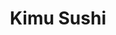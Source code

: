---
layout: place
title: "Kimu Sushi"
permalink: /texas/grapevine/kimu-sushi.html
stateAbbr: TX
stateName: Texas
cityName: Grapevine
seo:
  name: "Kimu Sushi"
  type: Restaurant
  links: http://orderkimusushi.com/
description: "Looking for sushi in Grapevine, Texas? Check out Kimu Sushi for a delightful Japanese dining experience. Enjoy a variety of sushi and other dishes in a welco..."
place_id: ChIJT8PoQD8rTIYRZugwcw1fiaE
photos:
  - name: >-
      places/ChIJT8PoQD8rTIYRZugwcw1fiaE/photos/AeeoHcJAx0tVPvayoZTNboA0O3VKwlTn4TIOg9Y9hoTiRuSHryG5dw1135vot2S_zZq7cScdkMtzVbB8p1WClzHeBIwVsPEo8JANd75LLqbADgGNgYLMtkWn0weJSqUJgwEieIhYxX7IV5KR0nA-DkdkwmQ41LQftoCY_hmgsSkDyO0nqlSQFhFe1qu71pZ5n3VPniVn9YdP6J76deknGAoePV1XhV20pJ5h6dwh8ZM1uqriKUNh3eN9eIpGHBcDxDPp1oqEV0NMzL0OYLjleXh9FWiAJ4TYiB5GSxIuOM9dw4M1DRmP7UamKPMVVV4vIJgBa2eYs4RKyrHBBELgEEFcbEWQgOLsDk8EPP0oXFlcCuyQLOX1e7ahDCfnOPC5tC1aI-SpIxIGVtik7vNBca-_trNSj-VNHJo5eGOXQ5jdrsm8y0_7
    widthPx: 2048
    heightPx: 1365
    authorAttributions:
      - displayName: A Ceu
        uri: https://maps.google.com/maps/contrib/113846566319011182076
        photoUri: >-
          https://lh3.googleusercontent.com/a-/ALV-UjXrZBorAKmNq-URUWWRhUCJFxupkew8hBr_WNzmKmJL85g1IA7b=s100-p-k-no-mo
    flagContentUri: >-
      https://www.google.com/local/imagery/report/?cb_client=maps_api_places.places_api&image_key=!1e10!2sCIHM0ogKEICAgIDEzpjh4wE&hl=en-US
    googleMapsUri: >-
      https://www.google.com/maps/place//data=!3m4!1e2!3m2!1sCIHM0ogKEICAgIDEzpjh4wE!2e10!4m2!3m1!1s0x864c2b3f40e8c34f:0xa1895f0d7330e866
  - name: >-
      places/ChIJT8PoQD8rTIYRZugwcw1fiaE/photos/AeeoHcJj90SyfSv4YaxO6ejOlDIkia-VMZaXXV9oyN1KVY11dqXV2YwwDFbxttgsIGdCSNyu_iL78HBdwjDwOnfaDZTH14KnCRi3wQB6Oe0p5fhnS--rQ1Nj4gonQg7KI58_Nbs-kDLKD14-9Uqu1tXJJPJmvxabhuJ2thu_vH7cFm1KjuJThuk3pSA8oztEE0by6YYCHAM7Il26FWH-qCyL5NABKxLx5_6PHakZS73gluiztKFxfZCCM_2TBBG6DUBa1XpLO3JvGzC657ogBio0BId_IpFyHDVyge1iERT9vBSuwQ
    widthPx: 4800
    heightPx: 3200
    authorAttributions:
      - displayName: Kimu Sushi
        uri: https://maps.google.com/maps/contrib/115498770107461894926
        photoUri: >-
          https://lh3.googleusercontent.com/a/ACg8ocL7-5oKN7jsl4gDjTsgNJubm2TqptEOps5zkhAz5r1d0AKpWw=s100-p-k-no-mo
    flagContentUri: >-
      https://www.google.com/local/imagery/report/?cb_client=maps_api_places.places_api&image_key=!1e10!2sAF1QipO7-sly3fe-wxKMFPBxziAYf2aGrjkGuGo_3fUe&hl=en-US
    googleMapsUri: >-
      https://www.google.com/maps/place//data=!3m4!1e2!3m2!1sAF1QipO7-sly3fe-wxKMFPBxziAYf2aGrjkGuGo_3fUe!2e10!4m2!3m1!1s0x864c2b3f40e8c34f:0xa1895f0d7330e866
  - name: >-
      places/ChIJT8PoQD8rTIYRZugwcw1fiaE/photos/AeeoHcKSsrMobglncD2drRvQWaslKz0FWMWWhf0VpbBHjc6Hf-l8vX4k1uSow1D6mXjudzKyaJTONdczPYAMVE-iTpmJY-BExN_oQn7cFUd3IkAmjx4xxipBgphdZY-n_d5jSsKhQzpEGUJpM5z7RjSUsOtoMzDTOmc8Atc4g-dx8U3vlLc5-ewxwwzOn7qC7naMgi_OSFYY3tvhfMQ32d8DndJ5i8kSxxfARqzSAQfvtVpYUDlHgsdVV_i2shmaa5XSGYJXPjf8NpPrIYGtIwpoaU9xtnoh_cYqLDKx2qbKV2jkEh0WUZeTCxNpEpIIj7OjdrH6noPlcNQtfdMHocbViEVaNFB-EypE_-6UkzguBAkkmprtfUmyw87mKmvFExJA5XhdUnOW_Le2yBxS3bEqDaOU6qV248OHGXTJ8wCVR1Q-Mw
    widthPx: 2688
    heightPx: 1512
    authorAttributions:
      - displayName: Kristin MW
        uri: https://maps.google.com/maps/contrib/113313446266331678813
        photoUri: >-
          https://lh3.googleusercontent.com/a-/ALV-UjU8FvmI5pynxIzP3gDDpK3-bsgOLVjeTvxVG266Xgs5tCf9Jh0nag=s100-p-k-no-mo
    flagContentUri: >-
      https://www.google.com/local/imagery/report/?cb_client=maps_api_places.places_api&image_key=!1e10!2sCIHM0ogKEICAgMDg_Y7UAg&hl=en-US
    googleMapsUri: >-
      https://www.google.com/maps/place//data=!3m4!1e2!3m2!1sCIHM0ogKEICAgMDg_Y7UAg!2e10!4m2!3m1!1s0x864c2b3f40e8c34f:0xa1895f0d7330e866
  - name: >-
      places/ChIJT8PoQD8rTIYRZugwcw1fiaE/photos/AeeoHcIjBgh0cM-1RNncwEP_RG7VAvJFeL0F_XmmrqH-a1Y9I0xdwzPDlNjuF90kdXxFSbHT6SL-JB_W3gtDrX9E7ZvaefiAaIZl8HyzuuCa6z9AS_PLxUx5pvQBiak816yvULEyCE29hpdRnjwRkKxZ-o5T1REB31FzMliTQFY_2AJXE6xrY49LgFgU5eKnu0xT-DGvGCTvQ4OFEP7N3n6cEWW7TpDbL_AM8puK0Az7m_pO9d0vufBnADVQz2KtyjkXXS5y-EdMxvyCkML8lmBtUtJwPWT34ROZsmaEYPkBorRZAY2N92OyLRHkC6zki86IxH_7xp5vr5ADTpsU89JdpQHboWNntGYohZx9DeMdobX15s7M6oUApIJ-Zky4CQyNtKXviaTTjMAapQJU7T637o2VAc5b0qw8ctHDz9vWjyj_Qw
    widthPx: 3000
    heightPx: 4000
    authorAttributions:
      - displayName: Bean Yot
        uri: https://maps.google.com/maps/contrib/109728393371133205574
        photoUri: >-
          https://lh3.googleusercontent.com/a-/ALV-UjXWeMnojwh4iaxyWtuJbzBLGEWg8HeLxYMq3OWnuZNYqhccHZHc=s100-p-k-no-mo
    flagContentUri: >-
      https://www.google.com/local/imagery/report/?cb_client=maps_api_places.places_api&image_key=!1e10!2sCIHM0ogKEICAgIDjodTqXw&hl=en-US
    googleMapsUri: >-
      https://www.google.com/maps/place//data=!3m4!1e2!3m2!1sCIHM0ogKEICAgIDjodTqXw!2e10!4m2!3m1!1s0x864c2b3f40e8c34f:0xa1895f0d7330e866
  - name: >-
      places/ChIJT8PoQD8rTIYRZugwcw1fiaE/photos/AeeoHcKgG2XswKriUVSvqQI4lqRWgOncu040HClOCIsVy_G22IF1BiA4AK-JxWoIA8F7oGQl-DM_ekPrZ5Vyov-zGLV2DMf0tipmY3nhezRhGmBal8mddCmIoGkafYunKgPItG55PvomF1Luk4p_moARpuDqC3WtDkaMV5FDwbDlCIOzvS0FOiCLPjUbDeapJbtxSqzMeZ4PJZsH02zby2JaMkNGZtRKOZIPKcKsKPU5FCDiggXH1xGX8oOX0wjTEJAJ27TSJ09PIANsY68SYiOdU_xaYFleWMGyqlQf0NPSVb9uqDjNtNHE5iRQwwfKIIUIQvvcQ8M5pR89sbzQo5FFHCZYyiGoreAG_bCZbr2aJpUlp5BGjG8-nh4ZhFztS0oGHYroSOc0NxkqXsYsI6idIDvXPYrjYOdMtd7hVQlxBTGTKM3z
    widthPx: 3024
    heightPx: 4032
    authorAttributions:
      - displayName: Kerrie C
        uri: https://maps.google.com/maps/contrib/112987729720020998970
        photoUri: >-
          https://lh3.googleusercontent.com/a/ACg8ocJPwZOqsUrT3hyEMk-cm7aIfT3HH6P26aGZIYNrBY7-gWYh7A=s100-p-k-no-mo
    flagContentUri: >-
      https://www.google.com/local/imagery/report/?cb_client=maps_api_places.places_api&image_key=!1e10!2sCIHM0ogKEICAgMDw8ICMzQE&hl=en-US
    googleMapsUri: >-
      https://www.google.com/maps/place//data=!3m4!1e2!3m2!1sCIHM0ogKEICAgMDw8ICMzQE!2e10!4m2!3m1!1s0x864c2b3f40e8c34f:0xa1895f0d7330e866
  - name: >-
      places/ChIJT8PoQD8rTIYRZugwcw1fiaE/photos/AeeoHcJuCEkUq7E56mZ4ILyjlbBylLfJ5ECwGGyEvvlIIJ5O37qwEI8sX_Ay4WUZ2OjTBONv_SaDm0YP224PkVgBu8fNGcUzVYwksCWH9alY8T4gyOU12oXZKzSZ3yM3xFGPtM1h5rRre3cy4avooG2HC1hoMUGbUPvRx5pihjPIelZFocCdsztqbd9rf3fAHHWxOBtL5Keb30m2zYwsRFTu9jxYHbLELndl5JPa0404UXrLZwkHeuSxkO6rhWntqvsg7KK2HqYVZ3G50GFHSCz-uQKzTCjnjGTSRN6KC2wmENh0nw
    widthPx: 3000
    heightPx: 3555
    authorAttributions:
      - displayName: Kimu Sushi
        uri: https://maps.google.com/maps/contrib/115498770107461894926
        photoUri: >-
          https://lh3.googleusercontent.com/a/ACg8ocL7-5oKN7jsl4gDjTsgNJubm2TqptEOps5zkhAz5r1d0AKpWw=s100-p-k-no-mo
    flagContentUri: >-
      https://www.google.com/local/imagery/report/?cb_client=maps_api_places.places_api&image_key=!1e10!2sAF1QipMc1RijZR-Su4vE0GdH46jhkVIXBnDAsVxShQC0&hl=en-US
    googleMapsUri: >-
      https://www.google.com/maps/place//data=!3m4!1e2!3m2!1sAF1QipMc1RijZR-Su4vE0GdH46jhkVIXBnDAsVxShQC0!2e10!4m2!3m1!1s0x864c2b3f40e8c34f:0xa1895f0d7330e866
  - name: >-
      places/ChIJT8PoQD8rTIYRZugwcw1fiaE/photos/AeeoHcLeyw5L9cenSJOKW-AtKUjXExMPytV09i6EjwelJU3CDyvjGpfyy2MpHRaN9e7Aov7CDAJDbBvLhtvZrDUtfGOX443OmMr2I3Q15m6Ouio7lkBjlanIRN_JkGP3jIXIvWZpjuy9s3mCs6jP7lz3LuOnLcd44QgfceldA1wvqSBtzPu2v_grMeJ0IiQ4NxLttPP6PI-qb79hrZh9rb4LOFLmHHaeyAOsJZGRmMEgFA6_F3xV20B031-hYNEktcxOk-KO93rnijWKOCwZYo44X1KI_KA9AjDCyUvNUji4isQkPI1PCE1mEWmxsHNRm6elwfRdQp8FJ-3nlyDxnJrSnNXB9JGWZtf1_WUg9LKTyJvCjjak-SraL2jMuNc1Oap_qEdmyUa3HjQXeApKoS2O1YrPMj9kDxB42Nbee64c0X1_1fNq
    widthPx: 3024
    heightPx: 4032
    authorAttributions:
      - displayName: Eqbal Momani
        uri: https://maps.google.com/maps/contrib/104629179771764908323
        photoUri: >-
          https://lh3.googleusercontent.com/a-/ALV-UjWeTtPGyfNeziX8q8d3vLdCKXC6lHttTeRlDDw7mRC9UjGze5Wqpw=s100-p-k-no-mo
    flagContentUri: >-
      https://www.google.com/local/imagery/report/?cb_client=maps_api_places.places_api&image_key=!1e10!2sCIHM0ogKEICAgIDP-4TFxwE&hl=en-US
    googleMapsUri: >-
      https://www.google.com/maps/place//data=!3m4!1e2!3m2!1sCIHM0ogKEICAgIDP-4TFxwE!2e10!4m2!3m1!1s0x864c2b3f40e8c34f:0xa1895f0d7330e866
  - name: >-
      places/ChIJT8PoQD8rTIYRZugwcw1fiaE/photos/AeeoHcL4yXgati9U9sEEEtimIKGnksh3mKAVCwz1iycE1V3QqNi_ZJQxbFg9GyycuC3x75cZ2ugzH2HKl_NCbGH5v2AcD53cZ3Ke7YeE2g1SItSjQ0tmJz_yoBho2O-n6YuHVFY2JH5vidNoibMn-3_DRKYy3PK7AgW-uNfaWbFGdQyNIGdQd9ItJnGLFaLlJvMyf92ReEBRQ-weydevmUYcH2bBDb8KPzDp-OpYHELDyj6dED2wCKteypaHqUTtKLQM0gpSoTYe-k6oaD9XkXS7K61LaLzccG5b7J4XcTFDLoLQqw
    widthPx: 4800
    heightPx: 3200
    authorAttributions:
      - displayName: Kimu Sushi
        uri: https://maps.google.com/maps/contrib/115498770107461894926
        photoUri: >-
          https://lh3.googleusercontent.com/a/ACg8ocL7-5oKN7jsl4gDjTsgNJubm2TqptEOps5zkhAz5r1d0AKpWw=s100-p-k-no-mo
    flagContentUri: >-
      https://www.google.com/local/imagery/report/?cb_client=maps_api_places.places_api&image_key=!1e10!2sAF1QipMkpMOxp1i9kpMQkKLZo12URCvP0cZas0FKNuja&hl=en-US
    googleMapsUri: >-
      https://www.google.com/maps/place//data=!3m4!1e2!3m2!1sAF1QipMkpMOxp1i9kpMQkKLZo12URCvP0cZas0FKNuja!2e10!4m2!3m1!1s0x864c2b3f40e8c34f:0xa1895f0d7330e866
  - name: >-
      places/ChIJT8PoQD8rTIYRZugwcw1fiaE/photos/AeeoHcJkZhAWIZiQm-VhsKJofgT4Ls8ZMbgF0quj1Tuzh4_yiQ6bcwmZ8mNkOLiRbNIAGKVBr_yH9i2Dh4HysstD1B30_xvbgHnb1VKRIUNkhUDt7KSl9-R6_eCxpsg64Zm6ML0Z4zLXRQaXLDwMAl_VbZreQbD6rBa512LFtZBHajFj9fzNjx-5RHeb_6Pq-GVX1M5mAdJbIJpZPHmf97SNkgA-jAELRnyeFIRKtXrtAUaFc1URJB2XIlqoEqxt0_8FaUeGefSRrHNAiTXSVbZ6sa-zGDHb1k5W_sOfRdRrM11eTa9gufZuc1eJlgIH4vxO-YQUSZc-c_0dTZFuo7VeLBvZI2MklGfg2GGKpDS5VmQOaUH5VNM9C6wjC6RzrBzza0MP4n4De0aXKk6GeWi0dpE0Pe8fajnBfPJYQEnbKWLyYpmp
    widthPx: 3600
    heightPx: 4800
    authorAttributions:
      - displayName: terrence ash
        uri: https://maps.google.com/maps/contrib/114273791974332482228
        photoUri: >-
          https://lh3.googleusercontent.com/a-/ALV-UjXgakpFI46ioB2n6vqAffTWE6XVqfst-Zr4XoyKrO1Qp99GN2o_MA=s100-p-k-no-mo
    flagContentUri: >-
      https://www.google.com/local/imagery/report/?cb_client=maps_api_places.places_api&image_key=!1e10!2sCIHM0ogKEICAgIDpl-P8xQE&hl=en-US
    googleMapsUri: >-
      https://www.google.com/maps/place//data=!3m4!1e2!3m2!1sCIHM0ogKEICAgIDpl-P8xQE!2e10!4m2!3m1!1s0x864c2b3f40e8c34f:0xa1895f0d7330e866
  - name: >-
      places/ChIJT8PoQD8rTIYRZugwcw1fiaE/photos/AeeoHcIFMjCwOvn8gBGNc-8HaVzioYzOQSRMpgsuA8YXnEsXpPhE6wENGuKgeTqSNw9GWnr832LxRf9hdwYbjGxcXqpptbbW7GHVhR0HShX5f-lcz6oqIGR401verMZnaFowLJNrNyFrAXK4J5HRri30lAhHs-WYv9B_5qbp-FIGxzNSi220jfCHivDv4Uplta1EmQO1y8K90nHPbBBpSMZapsiUeCRd3bKNsvbmy7L0QazPg5vWUesKk2DiIqryAUzOMbDJ7yRJMkltPpIt5L579PSASuxpCxM4TxsmZ3KlJ1iaLQ
    widthPx: 3984
    heightPx: 2656
    authorAttributions:
      - displayName: Kimu Sushi
        uri: https://maps.google.com/maps/contrib/115498770107461894926
        photoUri: >-
          https://lh3.googleusercontent.com/a/ACg8ocL7-5oKN7jsl4gDjTsgNJubm2TqptEOps5zkhAz5r1d0AKpWw=s100-p-k-no-mo
    flagContentUri: >-
      https://www.google.com/local/imagery/report/?cb_client=maps_api_places.places_api&image_key=!1e10!2sAF1QipMeOpV1kwgetOZt53Mc5RRa5Uf8MR3_osEpI44k&hl=en-US
    googleMapsUri: >-
      https://www.google.com/maps/place//data=!3m4!1e2!3m2!1sAF1QipMeOpV1kwgetOZt53Mc5RRa5Uf8MR3_osEpI44k!2e10!4m2!3m1!1s0x864c2b3f40e8c34f:0xa1895f0d7330e866
address: >-
  327 By Enter #3 ( Next to Field House, 3000 Grapevine Mills Pkwy, Grapevine,
  TX 76051, USA
street: '327 By Enter #3 ( Next to Field House, 3000 Grapevine Mills Pkwy'
city: Grapevine
state: TX
zip: '76051'
country: USA
neighborhood: null
latitude: '32.968113'
longitude: '-97.041156'
accessibility_options:
  wheelchairAccessibleParking: true
  wheelchairAccessibleEntrance: true
  wheelchairAccessibleRestroom: true
  wheelchairAccessibleSeating: true
business_status: OPERATIONAL
name: Kimu Sushi
google_maps_links:
  directionsUri: >-
    https://www.google.com/maps/dir//''/data=!4m7!4m6!1m1!4e2!1m2!1m1!1s0x864c2b3f40e8c34f:0xa1895f0d7330e866!3e0
  placeUri: https://maps.google.com/?cid=11639939223287556198
  writeAReviewUri: >-
    https://www.google.com/maps/place//data=!4m3!3m2!1s0x864c2b3f40e8c34f:0xa1895f0d7330e866!12e1
  reviewsUri: >-
    https://www.google.com/maps/place//data=!4m4!3m3!1s0x864c2b3f40e8c34f:0xa1895f0d7330e866!9m1!1b1
  photosUri: >-
    https://www.google.com/maps/place//data=!4m3!3m2!1s0x864c2b3f40e8c34f:0xa1895f0d7330e866!10e5
primary_type: Sushi Restaurant
opening_hours:
  regular: null
  current: null
secondary_opening_hours:
  regular:
    weekdayDescriptions: null
    type: null
  current:
    weekdayDescriptions: null
    type: null
phone: (214) 285-8317
price_level: null
price_range: $10 &ndash; $20
rating: '4.5'
rating_count: 76
website: http://orderkimusushi.com/
reviews: null
parking_options: null
payment_options: null
allow_dogs: null
curbside_pickup: null
delivery: null
dine_in: null
good_for_children: null
good_for_groups: null
good_for_sports: null
live_music: null
menu_for_children: null
outdoor_seating: null
reservable: null
restroom: null
serves_beer: null
serves_breakfast: null
serves_brunch: null
serves_cocktails: null
serves_coffee: null
serves_dinner: null
serves_dessert: null
serves_lunch: null
serves_vegetarian_food: null
serves_wine: null
takeout: null
summary: null

---